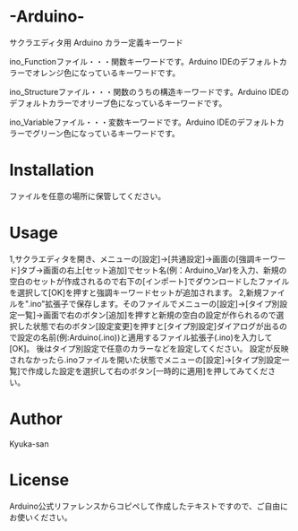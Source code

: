 # -Arduino-
サクラエディタ用 Arduino カラー定義キーワード

ino_Functionファイル・・・関数キーワードです。Arduino IDEのデフォルトカラーでオレンジ色になっているキーワードです。

ino_Structureファイル・・・関数のうちの構造キーワードです。Arduino IDEのデフォルトカラーでオリーブ色になっているキーワードです。

ino_Variableファイル・・・変数キーワードです。Arduino IDEのデフォルトカラーでグリーン色になっているキーワードです。

# Installation

ファイルを任意の場所に保管してください。

# Usage

1,サクラエディタを開き、メニューの[設定]→[共通設定]→画面の[強調キーワード]タブ→画面の右上[セット追加]でセット名(例：Arduino_Var)を入力、新規の空白のセットが作成されるので右下の[インポート]でダウンロードしたファイルを選択して[OK]を押すと強調キーワードセットが追加されます。
2,新規ファイルを".ino"拡張子で保存します。そのファイルでメニューの[設定]→[タイプ別設定一覧]→画面で右のボタン[追加]を押すと新規の空白の設定が作られるので選択した状態で右のボタン[設定変更]を押すと[タイプ別設定]ダイアログが出るので設定の名前(例:Arduino(.ino))と適用するファイル拡張子(.ino)を入力して[OK]。
後はタイプ別設定で任意のカラーなどを設定してください。
設定が反映されなかったら.inoファイルを開いた状態でメニューの[設定]→[タイプ別設定一覧]で作成した設定を選択して右のボタン[一時的に適用]を押してみてください。

# Author

Kyuka-san

# License

Arduino公式リファレンスからコピペして作成したテキストですので、ご自由にお使いください。
